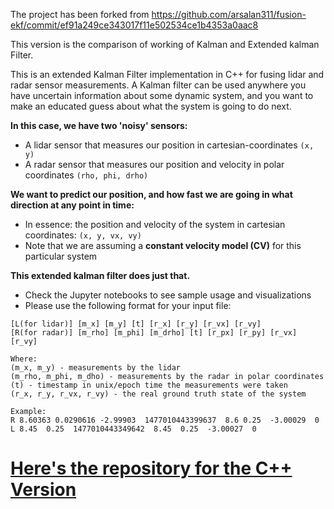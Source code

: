 The project has been forked from  https://github.com/arsalan311/fusion-ekf/commit/ef91a249ce343017f11e502534ce1b4353a0aac8

This version is the comparison of working of Kalman and Extended kalman Filter.



This is an extended Kalman Filter implementation in C++ for fusing lidar and radar sensor measurements.
A Kalman filter can be used anywhere you have uncertain information about some dynamic system, 
and you want to make an educated guess about what the system is going to do next. 

**In this case, we have two 'noisy' sensors:**
- A lidar sensor that measures our position in cartesian-coordinates `(x, y)`
- A radar sensor that measures our position and velocity in polar coordinates `(rho, phi, drho)`

**We want to predict our position, and how fast we are going in what direction at any point in time:**
- In essence: the position and velocity of the system in cartesian coordinates: `(x, y, vx, vy)`
- Note that we are assuming a **constant velocity model (CV)** for this particular system

**This extended kalman filter does just that.** 

- Check the Jupyter notebooks to see sample usage and visualizations
- Please use the following format for your input file:

```
[L(for lidar)] [m_x] [m_y] [t] [r_x] [r_y] [r_vx] [r_vy]
[R(for radar)] [m_rho] [m_phi] [m_drho] [t] [r_px] [r_py] [r_vx] [r_vy]

Where:
(m_x, m_y) - measurements by the lidar
(m_rho, m_phi, m_dho) - measurements by the radar in polar coordinates
(t) - timestamp in unix/epoch time the measurements were taken
(r_x, r_y, r_vx, r_vy) - the real ground truth state of the system

Example:
R 8.60363 0.0290616 -2.99903  1477010443399637  8.6 0.25  -3.00029  0
L 8.45  0.25  1477010443349642  8.45  0.25  -3.00027  0 
```

# [Here's the repository for the C++ Version](https://github.com/mithi/Fusion-EKF-CPP)
